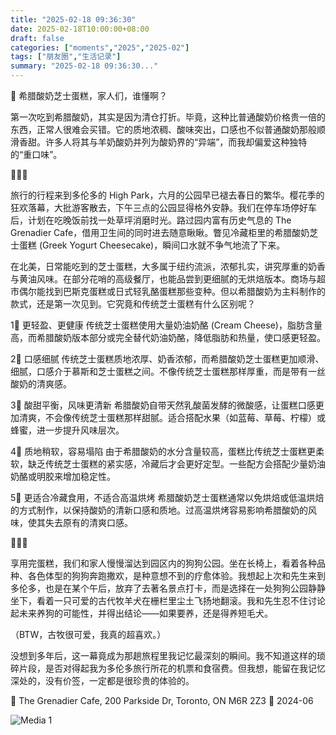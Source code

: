 ```yaml
---
title: "2025-02-18 09:36:30"
date: 2025-02-18T10:00:00+08:00
draft: false
categories: ["moments","2025","2025-02"]
tags: ["朋友圈","生活记录"]
summary: "2025-02-18 09:36:30..."
---
```


🧀 希腊酸奶芝士蛋糕，家人们，谁懂啊？

第一次吃到希腊酸奶，其实是因为清仓打折。毕竟，这种比普通酸奶价格贵一倍的东西，正常人很难会买错。它的质地浓稠、酸味突出，口感也不似普通酸奶那般顺滑香甜。许多人将其与羊奶酸奶并列为酸奶界的“异端”，而我却偏爱这种独特的“重口味”。

🧀🧀🧀

旅行的行程来到多伦多的 High Park，六月的公园早已褪去春日的繁华。樱花季的狂欢落幕，大批游客散去，下午三点的公园显得格外安静。我们在停车场停好车后，计划在吃晚饭前找一处草坪消磨时光。路过园内富有历史气息的 The Grenadier Cafe，借用卫生间的同时进去随意瞅瞅。瞥见冷藏柜里的希腊酸奶芝士蛋糕 (Greek Yogurt Cheesecake)，瞬间口水就不争气地流了下来。

在北美，日常能吃到的芝士蛋糕，大多属于纽约流派，浓郁扎实，讲究厚重的奶香与黄油风味。在部分花哨的高级餐厅，也能品尝到更细腻的无烘焙版本。商场与超市偶尔能找到巴斯克蛋糕或日式轻乳酪蛋糕那些变种。但以希腊酸奶为主料制作的款式，还是第一次见到。它究竟和传统芝士蛋糕有什么区别呢？

1⃣ 更轻盈、更健康
传统芝士蛋糕使用大量奶油奶酪 (Cream Cheese)，脂肪含量高，而希腊酸奶版本部分或完全替代奶油奶酪，降低脂肪和热量，使口感更轻盈。

2⃣ 口感细腻
传统芝士蛋糕质地浓厚、奶香浓郁，而希腊酸奶芝士蛋糕更加顺滑、细腻，口感介于慕斯和芝士蛋糕之间。不像传统芝士蛋糕那样厚重，而是带有一丝酸奶的清爽感。

3⃣ 酸甜平衡，风味更清新
希腊酸奶自带天然乳酸菌发酵的微酸感，让蛋糕口感更加清爽，不会像传统芝士蛋糕那样甜腻。适合搭配水果（如蓝莓、草莓、柠檬）或蜂蜜，进一步提升风味层次。

4⃣ 质地稍软，容易塌陷
由于希腊酸奶的水分含量较高，蛋糕比传统芝士蛋糕更柔软，缺乏传统芝士蛋糕的紧实感，冷藏后才会更好定型。一些配方会搭配少量奶油奶酪或明胶来增加稳定性。

5⃣ 更适合冷藏食用，不适合高温烘烤
希腊酸奶芝士蛋糕通常以免烘焙或低温烘焙的方式制作，以保持酸奶的清新口感和质地。过高温烘烤容易影响希腊酸奶的风味，使其失去原有的清爽口感。

🧀🧀🧀

享用完蛋糕，我们和家人慢慢溜达到园区内的狗狗公园。坐在长椅上，看着各种品种、各色体型的狗狗奔跑撒欢，是种意想不到的疗愈体验。我想起上次和先生来到多伦多，也是在某个午后，放弃了去著名景点打卡，而是选择在一处狗狗公园静静坐下，看着一只可爱的古代牧羊犬在栅栏里尘土飞扬地翻滚。我和先生忍不住讨论起未来养狗的可能性，并得出结论——如果要养，还是得养短毛犬。

（BTW，古牧很可爱，我真的超喜欢。）

没想到多年后，这一幕竟成为那趟旅程里我记忆最深刻的瞬间。我不知道这样的琐碎片段，是否对得起我为多伦多旅行所花的机票和食宿费。但我想，能留在我记忆深处的，没有价签，一定都是很珍贵的体验的。

📍 The Grenadier Cafe, 200 Parkside Dr, Toronto, ON M6R 2Z3
📅 2024-06

![Media 1](/Moments/photos/2025-02-18/202502180936300.jpg)

